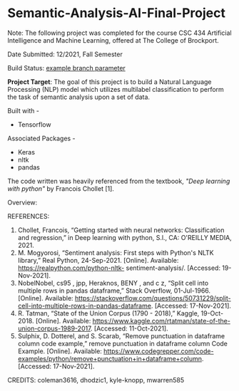 # Semantic-Analysis-AI-Final-Project

Note: The following project was completed for the course CSC 434 Artificial Intelligence and Machine Learning, offered at The College of Brockport.

Date Submitted: 12/2021, Fall Semester

Build Status: [example branch parameter](https://github.com/github/docs/actions/workflows/main.yml/badge.svg?branch=main)

**Project Target**: The goal of this project is to build a Natural Language Processing (NLP) model which utilizes multilabel classification to perform the task of semantic analysis upon a set of data.

Built with -
* Tensorflow

Associated Packages - 
* Keras
* nltk
* pandas

The code written was heavily referenced from the textbook, _"Deep learning with python"_ by Francois Chollet [1].

Overview:

REFERENCES:
1. Chollet, Francois, “Getting started with neural networks: Classification and regression,” in Deep learning with python, S.l., CA: O'REILLY MEDIA, 2021.
2. M. Mogyorosi, “Sentiment analysis: First steps with Python's NLTK library,” Real Python, 24-Sep-2021. [Online]. Available: https://realpython.com/python-nltk-     sentiment-analysis/. [Accessed: 19-Nov-2021]. 
3. NobelNobel, cs95 , jpp, Heraknos, BENY , and c z, “Split cell into multiple rows in   pandas dataframe,” Stack Overflow, 01-Jul-1966. [Online]. Available: https://stackoverflow.com/questions/50731229/split-cell-into-multiple-rows-in-pandas-dataframe. [Accessed: 17-Nov-2021]. 
4. R. Tatman, “State of the Union Corpus (1790 - 2018),” Kaggle, 19-Oct-2018. [Online]. Available: https://www.kaggle.com/rtatman/state-of-the-union-corpus-1989-2017. [Accessed: 11-Oct-2021]. 
5. Sulphix, D. Dotterel, and S. Scarab, “Remove punctuation in dataframe column code example,” remove punctuation in dataframe column Code Example. [Online]. Available: https://www.codegrepper.com/code-examples/python/remove+punctuation+in+dataframe+column. [Accessed: 17-Nov-2021]. 

CREDITS:
coleman3616, dhodzic1, kyle-knopp, mwarren585
